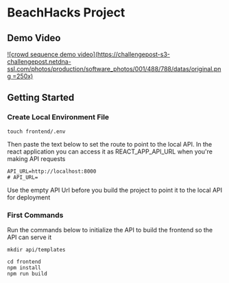# BeachHacks Project

## Demo Video

[![crowd sequence demo video](https://challengepost-s3-challengepost.netdna-ssl.com/photos/production/software_photos/001/488/788/datas/original.png =250x)](https://www.youtube.com/watch?v=EgPqaooFTtc)

## Getting Started 


### Create Local Environment File

```
touch frontend/.env
```

Then paste the text below to set the route to point to the local API. In the react application you can access it as REACT_APP_API_URL when you're making API requests

```
API_URL=http://localhost:8000
# API_URL=
```

Use the empty API Url before you build the project to point it to the local API for deployment

### First Commands 

Run the commands below to initialize the API to build the frontend so the API can serve it

```
mkdir api/templates

cd frontend
npm install
npm run build
```
